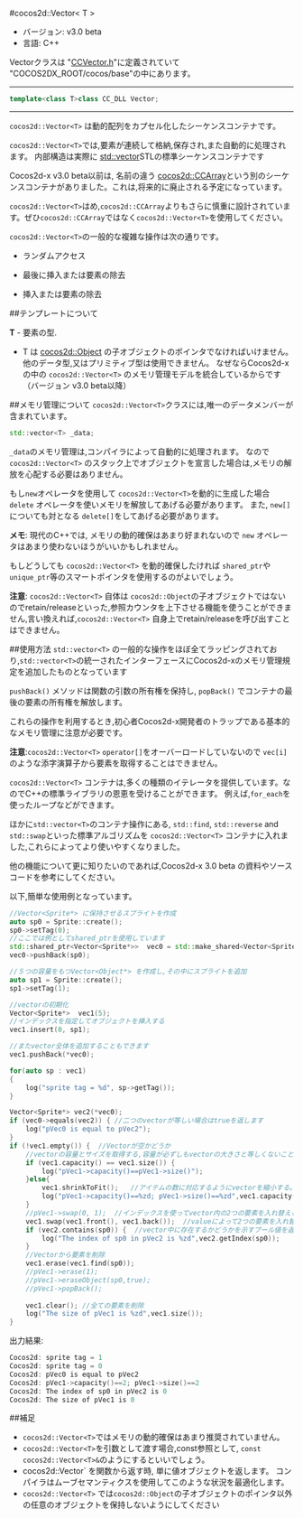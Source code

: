 #cocos2d::Vector< T >

- バージョン: v3.0 beta
- 言語: C++

Vectorクラスは "[CCVector.h](https://github.com/cocos2d/cocos2d-x/blob/develop/cocos/base/CCVector.h)"に定義されていて "COCOS2DX_ROOT/cocos/base"の中にあります。

---

```cpp
template<class T>class CC_DLL Vector;
```

---

`cocos2d::Vector<T>` は動的配列をカプセル化したシーケンスコンテナです。

`cocos2d::Vector<T>`では,要素が連続して格納,保存され,また自動的に処理されます。 内部構造は実際に [std::vector<T>](http://en.cppreference.com/w/cpp/container/vector)STLの標準シーケンスコンテナです

Cocos2d-x v3.0 beta以前は, 名前の違う [cocos2d::CCArray](https://github.com/cocos2d/cocos2d-x/blob/develop/cocos/base/CCArray.h)という別のシーケンスコンテナがありました。これは,将来的に廃止される予定になっています。

`cocos2d::Vector<T>`はめ,`cocos2d::CCArray`よりもさらに慎重に設計されています。ぜひ`cocos2d::CCArray`ではなく`cocos2d::Vector<T>`を使用してください。

`cocos2d::Vector<T>`の一般的な複雑な操作は次の通りです。

- ランダムアクセス

- 最後に挿入または要素の除去

- 挿入または要素の除去


##テンプレートについて

**T** - 要素の型.

- T は [cocos2d::Object](https://github.com/cocos2d/cocos2d-x/blob/develop/cocos/base/CCObject.h) の子オブジェクトのポインタでなければいけません。他のデータ型,又はプリミティブ型は使用できません。 なぜならCocos2d-xの中の `cocos2d::Vector<T>` のメモリ管理モデルを統合しているからです（バージョン v3.0 beta以降）

##メモリ管理について
`cocos2d::Vector<T>`クラスには,唯一のデータメンバーが含まれています。

```cpp
std::vector<T> _data;
```

`_data`のメモリ管理は,コンパイラによって自動的に処理されます。 なので `cocos2d::Vector<T>` のスタック上でオブジェクトを宣言した場合は,メモリの解放を心配する必要はありません。

もし`new`オペレータを使用して `cocos2d::Vector<T>`を動的に生成した場合`delete` オペレータを使いメモリを解放してあげる必要があります。 また, `new[]` についても対となる `delete[]`をしてあげる必要があります。

**メモ**: 現代のC++では, メモリの動的確保はあまり好まれないので `new` オペレータはあまり使わないほうがいいかもしれません。

もしどうしても `cocos2d::Vector<T>` を動的確保したければ `shared_ptr`や`unique_ptr`等のスマートポインタを使用するのがよいでしょう。

**注意**: `cocos2d::Vector<T>` 自体は `cocos2d::Object`の子オブジェクトではないのでretain/releaseといった,参照カウンタを上下させる機能を使うことができません,言い換えれば,`cocos2d::Vector<T>` 自身上でretain/releaseを呼び出すことはできません。


##使用方法
 `std::vector<T>` の一般的な操作をほぼ全てラッピングされており,`std::vector<T>`の統一されたインターフェースにCocos2d-xのメモリ管理規定を追加したものとなっています

`pushBack()` メソッドは関数の引数の所有権を保持し, `popBack()` でコンテナの最後の要素の所有権を解放します。

これらの操作を利用するとき,初心者Cocos2d-x開発者のトラップである基本的なメモリ管理に注意が必要です。

**注意**:`cocos2d::Vector<T>` `operator[]`をオーバーロードしていないので `vec[i]`のような添字演算子から要素を取得することはできません。

`cocos2d::Vector<T>` コンテナは,多くの種類のイテレータを提供しています。なのでC++の標準ライブラリの恩恵を受けることができます。 例えば,`for_each`を使ったループなどができます。

ほかに`std::vector<T>`のコンテナ操作にある, `std::find`, `std::reverse` and `std::swap`といった標準アルゴリズムを `cocos2d::Vector<T>` コンテナに入れました,これらによってより使いやすくなりました。

他の機能について更に知りたいのであれば,Cocos2d-x 3.0 beta の資料やソースコードを参考にしてください。

以下,簡単な使用例となっています。

```cpp
//Vector<Sprite*> に保持させるスプライトを作成
auto sp0 = Sprite::create();
sp0->setTag(0);
//ここでは例としてshared_ptrを使用しています
std::shared_ptr<Vector<Sprite*>>  vec0 = std::make_shared<Vector<Sprite*>>();  //デフォルトコンストラクタ
vec0->pushBack(sp0);

//５つの容量をもつVector<Object*> を作成し,その中にスプライトを追加
auto sp1 = Sprite::create();
sp1->setTag(1);

//vectorの初期化
Vector<Sprite*>  vec1(5);
//インデックスを指定してオブジェクトを挿入する
vec1.insert(0, sp1);

//またvector全体を追加することもできます
vec1.pushBack(*vec0);

for(auto sp : vec1)
{
    log("sprite tag = %d", sp->getTag());
}

Vector<Sprite*> vec2(*vec0);
if (vec0->equals(vec2)) { //二つのvectorが等しい場合はtrueを返します
    log("pVec0 is equal to pVec2");
}
if (!vec1.empty()) {  //Vectorが空かどうか
    //vectorの容量とサイズを取得する,容量が必ずしもvectorの大きさと等しくないことに注意
    if (vec1.capacity() == vec1.size()) {
        log("pVec1->capacity()==pVec1->size()");
    }else{
        vec1.shrinkToFit();   //アイテムの数に対応するようにvectorを縮小する。
        log("pVec1->capacity()==%zd; pVec1->size()==%zd",vec1.capacity(),vec1.size());
    }
    //pVec1->swap(0, 1);  //インデックスを使ってvector内の2つの要素を入れ替える。
    vec1.swap(vec1.front(), vec1.back());  //valueによって2つの要素を入れ替える
    if (vec2.contains(sp0)) {  //vector中に存在するかどうかを示すブール値を返します
        log("The index of sp0 in pVec2 is %zd",vec2.getIndex(sp0));
    }
    //Vectorから要素を削除
    vec1.erase(vec1.find(sp0));
    //pVec1->erase(1);
    //pVec1->eraseObject(sp0,true);
    //pVec1->popBack();
    
    vec1.clear(); //全ての要素を削除
    log("The size of pVec1 is %zd",vec1.size());
}
 ```

出力結果:

```cpp
Cocos2d: sprite tag = 1
Cocos2d: sprite tag = 0
Cocos2d: pVec0 is equal to pVec2
Cocos2d: pVec1->capacity()==2; pVec1->size()==2
Cocos2d: The index of sp0 in pVec2 is 0
Cocos2d: The size of pVec1 is 0
```

##補足

-  `cocos2d::Vector<T>`ではメモリの動的確保はあまり推奨されていません。
- `cocos2d::Vector<T>`を引数として渡す場合,const参照として, `const cocos2d::Vector<T>&`のようにするといいでしょう。
- cocos2d::Vector<T>` を関数から返す時, 単に値オブジェクトを返します。 コンパイラはムーブセマンティクスを使用してこのような状況を最適化します。
- `cocos2d::Vector<T>` では`cocos2d::Object`の子オブジェクトのポインタ以外の任意のオブジェクトを保持しないようにしてください

